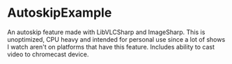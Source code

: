 # AutoskipExample
An autoskip feature made with LibVLCSharp and ImageSharp.
This is unoptimized, CPU heavy and intended for personal use since a lot of shows I watch aren't on platforms that have this feature.
Includes ability to cast video to chromecast device.